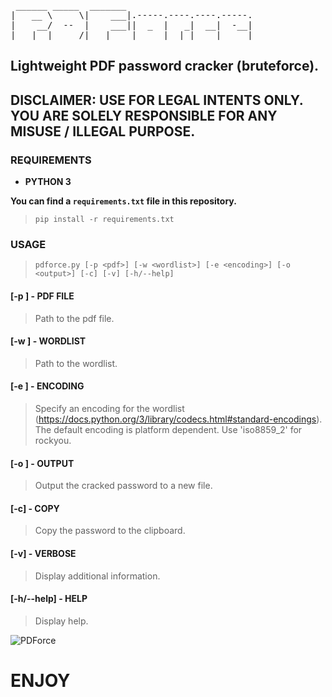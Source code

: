 <pre>
 ______ _____  _______                        
|   __ \     \|    ___|.-----.----.----.-----.
|    __/  --  |    ___||  _  |   _|  __|  -__|
|___|  |_____/|___|    |_____|__| |____|_____|
</pre>

## Lightweight PDF password cracker (bruteforce).
## DISCLAIMER: USE FOR LEGAL INTENTS ONLY. YOU ARE SOLELY RESPONSIBLE FOR ANY MISUSE / ILLEGAL PURPOSE.

### REQUIREMENTS
- __PYTHON 3__

__You can find a `requirements.txt` file in this repository.__

> `pip install -r requirements.txt`

### USAGE
> `pdforce.py [-p <pdf>] [-w <wordlist>] [-e <encoding>] [-o <output>] [-c] [-v] [-h/--help]`
#### [-p <pdf>] - PDF FILE
> Path to the pdf file.
#### [-w <wordlist>] - WORDLIST
> Path to the wordlist.
#### [-e <encoding>] - ENCODING
> Specify an encoding for the wordlist (https://docs.python.org/3/library/codecs.html#standard-encodings). The default encoding is platform dependent. Use 'iso8859_2' for rockyou.
#### [-o <output>] - OUTPUT
> Output the cracked password to a new file.
#### [-c] - COPY
> Copy the password to the clipboard.
#### [-v] - VERBOSE
> Display additional information.
#### [-h/--help] - HELP
> Display help.

![PDForce](/misc/screeshot.png)

# ENJOY







